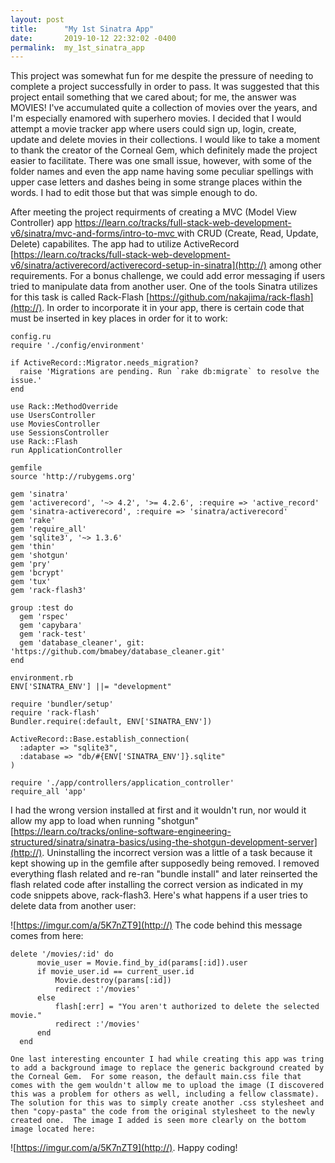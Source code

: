```yaml
---
layout: post
title:      "My 1st Sinatra App"
date:       2019-10-12 22:32:02 -0400
permalink:  my_1st_sinatra_app
---
```



This project was somewhat fun for me despite the pressure of needing to complete a project successfully in order to pass.  It was suggested that this project entail something that we cared about; for me, the answer was MOVIES!  I've accumulated quite a collection of movies over the years, and I'm especially enamored with superhero movies.  I decided that I would attempt a movie tracker app where users could sign up, login, create, update and delete movies in their collections.  I would like to take a moment to thank the creator of the Corneal Gem, which definitely made the project easier to facilitate.  There was one small issue, however, with some of the folder names and even the app name having some peculiar spellings with upper case letters and dashes being in some strange places within the words.  I had to edit those but that was simple enough to do.

After meeting the project requirments of creating a MVC (Model View Controller) app [https://learn.co/tracks/full-stack-web-development-v6/sinatra/mvc-and-forms/intro-to-mvc ](http://) with CRUD (Create, Read, Update, Delete) capabilites.  The app had to utilize ActiveRecord [https://learn.co/tracks/full-stack-web-development-v6/sinatra/activerecord/activerecord-setup-in-sinatra](http://) among other requirements.  For a bonus challenge, we could add error messaging if users tried to manipulate data from another user.  One of the tools Sinatra utilizes for this task is called Rack-Flash [https://github.com/nakajima/rack-flash](http://).  In order to incorporate it in your app, there is certain code that must be inserted in key places in order for it to work:

```
config.ru
require './config/environment'

if ActiveRecord::Migrator.needs_migration?
  raise 'Migrations are pending. Run `rake db:migrate` to resolve the issue.'
end

use Rack::MethodOverride
use UsersController
use MoviesController
use SessionsController
use Rack::Flash
run ApplicationController
```

```
gemfile
source 'http://rubygems.org'

gem 'sinatra'
gem 'activerecord', '~> 4.2', '>= 4.2.6', :require => 'active_record'
gem 'sinatra-activerecord', :require => 'sinatra/activerecord'
gem 'rake'
gem 'require_all'
gem 'sqlite3', '~> 1.3.6'
gem 'thin'
gem 'shotgun'
gem 'pry'
gem 'bcrypt'
gem 'tux'
gem 'rack-flash3'

group :test do
  gem 'rspec'
  gem 'capybara'
  gem 'rack-test'
  gem 'database_cleaner', git: 'https://github.com/bmabey/database_cleaner.git'
end
```

```
environment.rb
ENV['SINATRA_ENV'] ||= "development"

require 'bundler/setup'
require 'rack-flash'
Bundler.require(:default, ENV['SINATRA_ENV'])

ActiveRecord::Base.establish_connection(
  :adapter => "sqlite3",
  :database => "db/#{ENV['SINATRA_ENV']}.sqlite"
)

require './app/controllers/application_controller'
require_all 'app'
```

I had the wrong version installed at first and it wouldn't run, nor would it allow my app to load when running "shotgun" 
[https://learn.co/tracks/online-software-engineering-structured/sinatra/sinatra-basics/using-the-shotgun-development-server](http://).  Uninstalling the incorrect version was a little of a task because it kept showing up in the gemfile after supposedly being removed.  I removed everything flash related and re-ran "bundle install" and later reinserted the flash related code after installing the correct version as indicated in my code snippets above, rack-flash3.  Here's what happens if a user tries to delete data from another user:

![https://imgur.com/a/5K7nZT9](http://)  The code behind this message comes from here: 
```
delete '/movies/:id' do
      movie_user = Movie.find_by_id(params[:id]).user
      if movie_user.id == current_user.id
          Movie.destroy(params[:id])
          redirect :'/movies'
      else
          flash[:err] = "You aren't authorized to delete the selected movie."
          redirect :'/movies'
      end
  end
```
	
	One last interesting encounter I had while creating this app was tring to add a background image to replace the generic background created by the Corneal Gem.  For some reason, the default main.css file that comes with the gem wouldn't allow me to upload the image (I discovered this was a problem for others as well, including a fellow classmate).  The solution for this was to simply create another .css stylesheet and then "copy-pasta" the code from the original stylesheet to the newly created one.  The image I added is seen more clearly on the bottom image located here:
![https://imgur.com/a/5K7nZT9](http://).  Happy coding!

